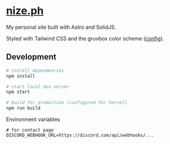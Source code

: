 # [nize.ph](https://nize.ph)

My personal site built with Astro and SolidJS.

Styled with Tailwind CSS and the gruvbox color scheme ([config](https://gist.github.com/nizewn/d765eb1ff53c94b8e44f832e0b896b98)).

## Development

```sh
# install dependencies
npm install

# start local dev server
npm start

# build for production (configured for Vercel)
npm run build
```

Environment variables

```env
# for contact page
DISCORD_WEBHOOK_URL=https://discord.com/api/webhooks/...
```
